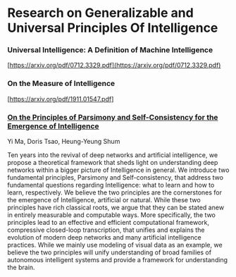 # Research on Generalizable and Universal Principles Of Intelligence

### Universal Intelligence: A Definition of Machine Intelligence
[https://arxiv.org/pdf/0712.3329.pdf](https://arxiv.org/pdf/0712.3329.pdf)

### On the Measure of Intelligence
[https://arxiv.org/pdf/1911.01547.pdf]

### [On the Principles of Parsimony and Self-Consistency for the Emergence of Intelligence](https://arxiv.org/abs/2207.04630)
Yi Ma, Doris Tsao, Heung-Yeung Shum

Ten years into the revival of deep networks and artificial intelligence, we propose a theoretical framework that sheds light on understanding deep networks within a bigger picture of Intelligence in general. We introduce two fundamental principles, Parsimony and Self-consistency, that address two fundamental questions regarding Intelligence: what to learn and how to learn, respectively. We believe the two principles are the cornerstones for the emergence of Intelligence, artificial or natural. While these two principles have rich classical roots, we argue that they can be stated anew in entirely measurable and computable ways. More specifically, the two principles lead to an effective and efficient computational framework, compressive closed-loop transcription, that unifies and explains the evolution of modern deep networks and many artificial intelligence practices. While we mainly use modeling of visual data as an example, we believe the two principles will unify understanding of broad families of autonomous intelligent systems and provide a framework for understanding the brain.
